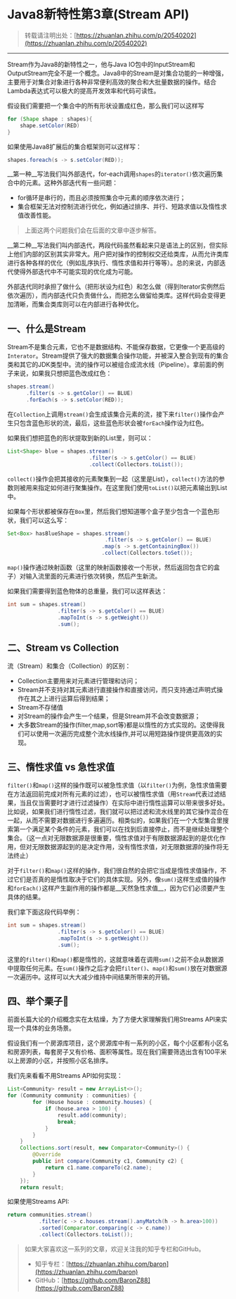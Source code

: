 
# Java8新特性第3章(Stream API)
> 转载请注明出处：[https://zhuanlan.zhihu.com/p/20540202](https://zhuanlan.zhihu.com/p/20540202)

***

Stream作为Java8的新特性之一，他与Java IO包中的InputStream和OutputStream完全不是一个概念。Java8中的Stream是对集合功能的一种增强，主要用于对集合对象进行各种非常便利高效的聚合和大批量数据的操作。结合Lambda表达式可以极大的提高开发效率和代码可读性。

假设我们需要把一个集合中的所有形状设置成红色，那么我们可以这样写

```java
for (Shape shape : shapes){
	shape.setColor(RED)
}
```
	
如果使用Java8扩展后的集合框架则可以这样写：

```java
shapes.foreach(s -> s.setColor(RED));
```

__第一种__写法我们叫外部迭代，for-each调用`shapes`的`iterator()`依次遍历集合中的元素。这种外部迭代有一些问题：

* for循环是串行的，而且必须按照集合中元素的顺序依次进行；
* 集合框架无法对控制流进行优化，例如通过排序、并行、短路求值以及惰性求值改善性能。
> 上面这两个问题我们会在后面的文章中逐步解答。
	
__第二种__写法我们叫内部迭代，两段代码虽然看起来只是语法上的区别，但实际上他们内部的区别其实非常大。用户把对操作的控制权交还给类库，从而允许类库进行各种各样的优化（例如乱序执行、惰性求值和并行等等）。总的来说，内部迭代使得外部迭代中不可能实现的优化成为可能。

外部迭代同时承担了做什么（把形状设为红色）和怎么做（得到Iterator实例然后依次遍历），而内部迭代只负责做什么，而把怎么做留给类库。这样代码会变得更加清晰，而集合类库则可以在内部进行各种优化。


## 一、什么是Stream
Stream不是集合元素，它也不是数据结构、不能保存数据，它更像一个更高级的`Interator`。Stream提供了强大的数据集合操作功能，并被深入整合到现有的集合类和其它的JDK类型中。流的操作可以被组合成流水线（Pipeline）。拿前面的例子来说，如果我只想把蓝色改成红色：

```java
shapes.stream()
      .filter(s -> s.getColor() == BLUE)
      .forEach(s -> s.setColor(RED));
```

在`Collection`上调用`stream()`会生成该集合元素的流，接下来`filter()`操作会产生只包含蓝色形状的流，最后，这些蓝色形状会被`forEach`操作设为红色。

如果我们想把蓝色的形状提取到新的List里，则可以：

```java
List<Shape> blue = shapes.stream()
						  .filter(s -> s.getColor() == BLUE)
						  .collect(Collectors.toList());
```

`collect()`操作会把其接收的元素聚集到一起（这里是List），`collect()`方法的参数则被用来指定如何进行聚集操作。在这里我们使用`toList()`以把元素输出到List中。

如果每个形状都被保存在`Box`里，然后我们想知道哪个盒子至少包含一个蓝色形状，我们可以这么写：

```java
Set<Box> hasBlueShape = shapes.stream()
                               .filter(s -> s.getColor() == BLUE)
                              .map(s -> s.getContainingBox())
                              .collect(Collectors.toSet());
```
                                  
`map()`操作通过映射函数（这里的映射函数接收一个形状，然后返回包含它的盒子）对输入流里面的元素进行依次转换，然后产生新流。

如果我们需要得到蓝色物体的总重量，我们可以这样表达：

```java
int sum = shapes.stream()
                .filter(s -> s.getColor() == BLUE)
                .mapToInt(s -> s.getWeight())
                .sum();
```            

## 二、Stream vs Collection
流（Stream）和集合（Collection）的区别：

* Collection主要用来对元素进行管理和访问；
* Stream并不支持对其元素进行直接操作和直接访问，而只支持通过声明式操作在其之上进行运算后得到结果；
* Stream不存储值
* 对Stream的操作会产生一个结果，但是Stream并不会改变数据源；
* 大多数Stream的操作(filter,map,sort等)都是以惰性的方式实现的。这使得我们可以使用一次遍历完成整个流水线操作,并可以用短路操作提供更高效的实现。

## 三、惰性求值 vs 急性求值
`filter()`和`map()`这样的操作既可以被急性求值（以`filter()`为例，急性求值需要在方法返回前完成对所有元素的过滤），也可以被惰性求值（用`Stream`代表过滤结果，当且仅当需要时才进行过滤操作）在实际中进行惰性运算可以带来很多好处。比如说，如果我们进行惰性过滤，我们就可以把过滤和流水线里的其它操作混合在一起，从而不需要对数据进行多遍遍历。相类似的，如果我们在一个大型集合里搜索第一个满足某个条件的元素，我们可以在找到后直接停止，而不是继续处理整个集合。（这一点对无限数据源是很重要，惰性求值对于有限数据源起到的是优化作用，但对无限数据源起到的是决定作用，没有惰性求值，对无限数据源的操作将无法终止）

对于`filter()`和`map()`这样的操作，我们很自然的会把它当成是惰性求值操作，不过它们是否真的是惰性取决于它们的具体实现。另外，像`sum()`这样生成值的操作和`forEach()`这样产生副作用的操作都是__天然急性求值__，因为它们必须要产生具体的结果。

我们拿下面这段代码举例：

```java
int sum = shapes.stream()
                .filter(s -> s.getColor() == BLUE)
                .mapToInt(s -> s.getWeight())
                .sum();
```                
                    
这里的`filter()`和`map()`都是惰性的，这就意味着在调用`sum()`之前不会从数据源中提取任何元素。在`sum()`操作之后才会把`filter()`、`map()`和`sum()`放在对数据源一次遍历中。这样可以大大减少维持中间结果所带来的开销。

<!--####6.流水线(Pipeline)的并行操作
流水线可以是串行的也可以是并行的，串行和并行是流的属性。默认情况下数据源返回的都是串行流，但是我们可以通过`parallel()`将串行流转换为并行流,就像下面这样：

	int sum = shapes.parallelStream()
                .filter(s -> s.getColor = BLUE)
                .mapToInt(s -> s.getWeight())
                .sum();
那么，串行流和并行流有什么区别呢？

流的数据源可能是一个可变集合，如果当我们在遍历流时数据源被改变了，那么就会产生干扰。所以在进行流操作的时候，数据源应该保持不变。如果在单线程模型下，我们只需要保证lambda表达式不修改流的数据源就OK了；但如果是多线程环境，lambda在执行时可能会同时运行在多个线程上-->

## 四、举个栗子🌰
前面长篇大论的介绍概念实在太枯燥，为了方便大家理解我们用Streams API来实现一个具体的业务场景。

假设我们有一个房源库项目，这个房源库中有一系列的小区，每个小区都有小区名和房源列表，每套房子又有价格、面积等属性。现在我们需要筛选出含有100平米以上房源的小区，并按照小区名排序。

我们先来看看不用Streams API如何实现：

```java
List<Community> result = new ArrayList<>();
for (Community community : communities) {
        for (House house : community.houses) {
            if (house.area > 100) {
                result.add(community);
                break;
            }
        }
    }
    Collections.sort(result, new Comparator<Community>() {
        @Override
        public int compare(Community c1, Community c2) {
            return c1.name.compareTo(c2.name);
        }
    });
    return result;      
```
       
如果使用Streams API:

```java
return communities.stream()
          .filter(c -> c.houses.stream().anyMatch(h -> h.area>100))
          .sorted(Comparator.comparing(c -> c.name))
          .collect(Collectors.toList());
```

> 如果大家喜欢这一系列的文章，欢迎关注我的知乎专栏和GitHub。
>   
> * 知乎专栏：[https://zhuanlan.zhihu.com/baron](https://zhuanlan.zhihu.com/baron)  
> * GitHub：[https://github.com/BaronZ88](https://github.com/BaronZ88)

